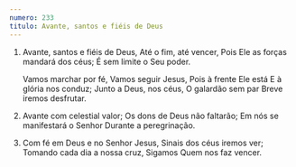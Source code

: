 ```yaml
---
numero: 233
titulo: Avante, santos e fiéis de Deus
---
```

1. Avante, santos e fiéis de Deus,
   Até o fim, até vencer,
   Pois Ele as forças mandará dos céus;
   É sem limite o Seu poder.

   Vamos marchar por fé,
   Vamos seguir Jesus,
   Pois à frente Ele está
   E à glória nos conduz;
   Junto a Deus, nos céus,
   O galardão sem par
   Breve iremos desfrutar.

2. Avante com celestial valor;
   Os dons de Deus não faltarão;
   Em nós se manifestará o Senhor
   Durante a peregrinação.

3. Com fé em Deus e no Senhor Jesus,
   Sinais dos céus iremos ver;
   Tomando cada dia a nossa cruz,
   Sigamos Quem nos faz vencer.
